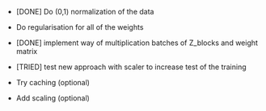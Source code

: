 * [DONE] Do (0,1) normalization of the data
* Do regularisation for all of the weights
* [DONE] implement way of multiplication batches of Z_blocks and weight matrix
* [TRIED] test new approach with scaler to increase test of the training

* Try caching (optional)
* Add scaling (optional)

